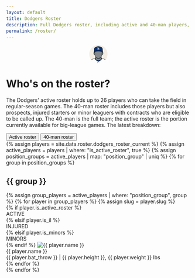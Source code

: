 ```yaml
---
layout: default
title: Dodgers Roster
description: Full Dodgers roster, including active and 40-man players, with photos and details.
permalink: /roster/
---
```


<div class="container">
  <div class="minimal-header">
    <img src="/data/roster/avatars/placeholder-avatar.png" alt="Dodgers Player" style="width: 50px; height: 50px; display: block; margin: 0 auto 20px auto; border-radius: 50%;" />
    <h1 class="minimal-headline">Who's on the roster?</h1>
    <p class="minimal-subhead">The Dodgers' active roster holds up to 26 players who can take the field in regular-season games. The 40-man roster includes those players but also prospects, injured starters or minor leaguers with contracts who are eligible to be called up. The 40-man is the full team; the active roster is the portion currently available for big-league games. The latest breakdown: </p>
  </div>

  <div class="tabs" id="roster-tabs">
    <button class="button-custom" data-tab="active">Active roster</button>
    <button class="button-custom" data-tab="forty">40-man roster</button>
  </div>

  <div id="roster-active" class="roster-tab-content">
    {% assign players = site.data.roster.dodgers_roster_current %}
    {% assign active_players = players | where: "is_active_roster", true %}
    {% assign position_groups = active_players | map: "position_group" | uniq %}
    {% for group in position_groups %}
      <h2 class="stat-group">{{ group }}</h2>
      <div class="roster-grid">
        {% assign group_players = active_players | where: "position_group", group %}
        {% for player in group_players %}
          {% assign slug = player.slug %}
          <div class="stat-card player-card">
            {% if player.is_active_roster %}
              <div class="player-flag player-flag-active">ACTIVE</div>
            {% elsif player.is_il %}
              <div class="player-flag player-flag-injured">INJURED</div>
            {% elsif player.is_minors %}
              <div class="player-flag player-flag-minors">MINORS</div>
            {% endif %}
            <img src="/data/roster/avatars/{{ slug }}.png" alt="{{ player.name }}" class="player-avatar" onerror="this.onerror=null;this.src='/data/roster/avatars/placeholder-avatar.png';" />
            <div class="player-name">{{ player.name }}</div>
            <div class="player-details">{{ player.bat_throw }} | {{ player.height }}, {{ player.weight }} lbs</div>
          </div>
        {% endfor %}
      </div>
    {% endfor %}
  </div>

  <div id="roster-forty" class="roster-tab-content" style="display:none;">
    {% assign forty_players = players %}
    {% assign position_groups = forty_players | map: "position_group" | uniq %}
    {% for group in position_groups %}
      <h2 class="stat-group">{{ group }}</h2>
      <div class="roster-grid">
        {% assign group_players = forty_players | where: "position_group", group %}
        {% for player in group_players %}
          {% assign slug = player.slug %}
          <div class="stat-card player-card">
            {% if player.is_active_roster %}
              <div class="player-flag player-flag-active">ACTIVE</div>
            {% elsif player.is_il %}
              <div class="player-flag player-flag-injured">INJURED</div>
            {% elsif player.is_minors %}
              <div class="player-flag player-flag-minors">MINORS</div>
            {% endif %}
            <img src="/data/roster/avatars/{{ slug }}.png" alt="{{ player.name }}" class="player-avatar" onerror="this.onerror=null;this.src='/data/roster/avatars/placeholder-avatar.png';" />
            <div class="player-name">{{ player.name }}</div>
            <div class="player-details">{{ player.bat_throw }} | {{ player.height }}, {{ player.weight }} lbs</div>
          </div>
        {% endfor %}
      </div>
    {% endfor %}
  </div>
</div>

<script>
  document.addEventListener('DOMContentLoaded', () => {
    const tabs = document.querySelectorAll('#roster-tabs button');
    const tabContents = document.querySelectorAll('.roster-tab-content');
    const initialTab = tabs[0];

    // Set initial active state on page load
    if (initialTab) {
      initialTab.classList.add('active');
    }

    tabs.forEach(btn => {
      btn.addEventListener('click', function() {
        // Deactivate all tabs
        tabs.forEach(b => b.classList.remove('active'));
        tabContents.forEach(tc => tc.style.display = 'none');

        // Activate the clicked tab
        btn.classList.add('active');
        const targetContent = document.getElementById('roster-' + btn.dataset.tab);
        if (targetContent) {
          targetContent.style.display = 'block';
        }
      });
    });
  });
</script> 